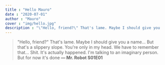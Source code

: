 ```yaml
---
title : "Hello Mauro"
date : "2020-07-01"
author : "Mauro"
cover : "img/hello.jpg"
description : "\"Hello, friend?\" That's lame. Maybe I should give you a name?"
---
```


> "Hello, friend?" That's lame.
> Maybe I should give you a name...
> But that's a slippery slope.
> You're only in my head.
> We have to remember that...
> Shit.
> It's actually happened.
> I'm talking to an imaginary person.
> But for now it's done
> **— Mr. Robot S01E01**
